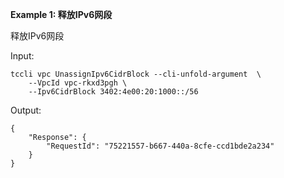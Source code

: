 **Example 1: 释放IPv6网段**

释放IPv6网段

Input: 

```
tccli vpc UnassignIpv6CidrBlock --cli-unfold-argument  \
    --VpcId vpc-rkxd3pgh \
    --Ipv6CidrBlock 3402:4e00:20:1000::/56
```

Output: 
```
{
    "Response": {
        "RequestId": "75221557-b667-440a-8cfe-ccd1bde2a234"
    }
}
```

